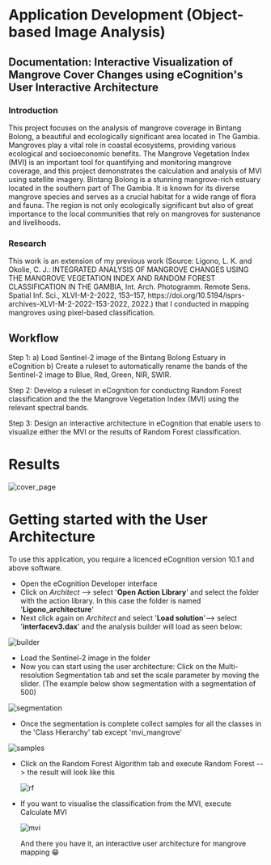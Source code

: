 # Application Development (Object-based Image Analysis)
## Documentation: Interactive Visualization of Mangrove Cover Changes using eCognition's User Interactive Architecture
<h3>Introduction </h3>
This project focuses on the analysis of mangrove coverage in Bintang Bolong, a beautiful and ecologically significant area located in The Gambia. Mangroves play a vital role in coastal ecosystems, providing various ecological and socioeconomic benefits. The Mangrove Vegetation Index (MVI) is an important tool for quantifying and monitoring mangrove coverage, and this project demonstrates the calculation and analysis of MVI using satellite imagery. Bintang Bolong is a stunning mangrove-rich estuary located in the southern part of The Gambia. It is known for its diverse mangrove species and serves as a crucial habitat for a wide range of flora and fauna. The region is not only ecologically significant but also of great importance to the local communities that rely on mangroves for sustenance and livelihoods.

<h3> Research </h3>
This work is an extension of my previous work (Source: Ligono, L. K. and Okolie, C. J.: INTEGRATED ANALYSIS OF MANGROVE CHANGES USING THE MANGROVE VEGETATION INDEX AND RANDOM FOREST CLASSIFICATION IN THE GAMBIA, Int. Arch. Photogramm. Remote Sens. Spatial Inf. Sci., XLVI-M-2-2022, 153–157, https://doi.org/10.5194/isprs-archives-XLVI-M-2-2022-153-2022, 2022.) that I conducted in mapping mangroves using pixel-based classification.

## Workflow

Step 1: a) Load Sentinel-2 image of the Bintang Bolong Estuary in eCognition b) Create a ruleset to automatically rename the bands of the Sentinel-2 image to Blue, Red, Green, NIR, SWIR.

Step 2: Develop a ruleset in eCognition for conducting Random Forest classification and the the Mangrove Vegetation Index (MVI) using the relevant spectral bands.

Step 3: Design an interactive architecture in eCognition that enable users to visualize either the MVI or the results of Random Forest classification. 

# Results
![cover_page](https://github.com/lisahligono/OBIA_IP/assets/72496335/5015a7af-5926-4622-955d-44cbec5c0538)

# Getting started with the User Architecture 
To use this application, you require a licenced eCognition version 10.1 and above software.
- Open the eCognition Developer interface
- Click on *Architect* --> select '**Open Action Library**' and select the folder with the action library. In this case the folder is named '**Ligono_architecture**'
- Next click again on *Architect* and select '**Load solution**'--> select '**interfacev3.dax**' and the analysis builder will load as seen below:
  
![builder](https://github.com/lisahligono/OBIA_IP/assets/72496335/5cd29ffa-408f-4580-bc79-7aa81f47cdca)

- Load the Sentinel-2 image in the folder
- Now you can start using the user architecture: Click on the Multi-resolution Segmentation tab and set the scale parameter  by moving the slider. (The example below show segmentation with a segmentation of 500)

![segmentation](https://github.com/lisahligono/OBIA_IP/assets/72496335/83ae362e-36c1-4e1e-bcf1-1ec98dc92a53)
 
- Once the segmentation is complete collect samples for all the classes in the 'Class Hierarchy' tab except 'mvi_mangrove'

 ![samples](https://github.com/lisahligono/OBIA_IP/assets/72496335/5d2962c8-a34e-4ab7-9e23-ccc359b57440)
 
- Click on the Random Forest Algorithm tab and execute Random Forest --> the result will look like this

  ![rf](https://github.com/lisahligono/OBIA_IP/assets/72496335/24dedb13-e513-43db-9c66-cc8a58efbe07)

- If you want to visualise the classification from the MVI, execute Calculate MVI

  ![mvi](https://github.com/lisahligono/OBIA_IP/assets/72496335/6b11f3bf-fed7-48e0-93cf-25e21493b5a3)


  And there you have it, an interactive user architecture for mangrove mapping 😁








